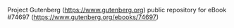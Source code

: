 Project Gutenberg (https://www.gutenberg.org) public repository for
eBook #74697 (https://www.gutenberg.org/ebooks/74697)
